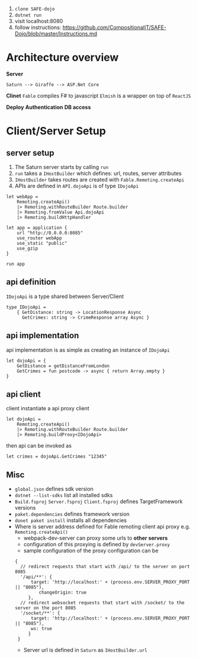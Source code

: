 1. `clone SAFE-dojo`
2. `dotnet run`
3. visit localhost:8080
4. follow instructions: https://github.com/CompositionalIT/SAFE-Dojo/blob/master/Instructions.md

# Architecture overview
**Server**
```
Saturn --> Giraffe --> ASP.Net Core
```

**Clinet**
`Fable` compiles F# to javascript
`Elmish` is a wrapper on top of `ReactJS`

**Deploy**
**Authentication**
**DB access**

# Client/Server Setup
## server setup
1. The Saturn server starts by calling `run`
2. `run` takes a `IHostBuilder` which defines: url, routes, server attributes
3. `IHostBuilder` takes routes are created with `Fable.Remoting.createApi`
4. APIs are defined in `API.dojoApi` is of type `IDojoApi`
```
let webApp =
    Remoting.createApi()
    |> Remoting.withRouteBuilder Route.builder
    |> Remoting.fromValue Api.dojoApi
    |> Remoting.buildHttpHandler

let app = application {
    url "http://0.0.0.0:8085"
    use_router webApp
    use_static "public"
    use_gzip
}

run app
```

## api definition
`IDojoApi` is a type shared between Server/Client
```
type IDojoApi =
    { GetDistance: string -> LocationResponse Async
      GetCrimes: string -> CrimeResponse array Async }
```

## api implementation
api implementation is as simple as creating an instance of `IDojoApi`
```
let dojoApi = {
    GetDistance = getDistanceFromLondon
    GetCrimes = fun postcode -> async { return Array.empty }
}
```

## api client
client instantiate a api proxy client
```
let dojoApi =
    Remoting.createApi()
    |> Remoting.withRouteBuilder Route.builder
    |> Remoting.buildProxy<IDojoApi>
```
then api can be invoked as
```
let crimes = dojoApi.GetCrimes "12345"
```
## Misc
 - `global.json` defines sdk version
 - `dotnet --list-sdks` list all installed sdks
 - `Build.fsproj` `Server.fsproj` `Client.fsproj` defines TargetFramework versions
 - `paket.dependencies` defines framework version
 - `donet paket install` installs all dependencies
 - Where is server address defined for Fable remoting client api proxy e.g. `Remoting.createApi()`
    - webpack-dev-server can proxy some urls to **other servers**
    - configuration of this proxying is defined by `devServer.proxy`
    - sample configuration of the proxy configuration can be
    ```
    {
      // redirect requests that start with /api/ to the server on port 8085
      '/api/**': {
          target: 'http://localhost:' + (process.env.SERVER_PROXY_PORT || "8085"),
             changeOrigin: true
         },
      // redirect websocket requests that start with /socket/ to the server on the port 8085
      '/socket/**': {
          target: 'http://localhost:' + (process.env.SERVER_PROXY_PORT || "8085"),
          ws: true
         }
     }
    ```
    - Server url is defined in `Saturn` as `IHostBuilder.url`